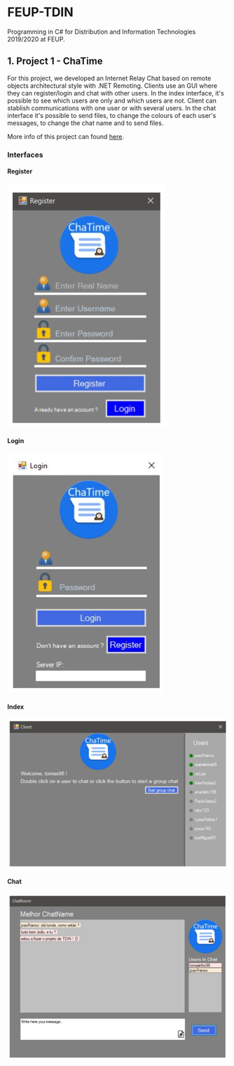# FEUP-TDIN
Programming in C#  for Distribution and Information Technologies 2019/2020 at FEUP.

## 1. Project 1 - ChaTime

For this project, we developed an Internet Relay Chat based on remote objects architectural style with .NET Remoting. Clients use an GUI where they can register/login and chat with other users. In the index interface, it's possible to see which users are only and which users are not. Client can stablish communications with one user or with several users. In the chat interface it's possible to send files, to change the colours of each user's messages, to change the chat name and to send files.

More info of this project can found [here](https://github.com/TomasNovo/FEUP-TDIN/blob/master/docs/relatorio.pdf).

### Interfaces 

#### Register
![register](https://github.com/TomasNovo/FEUP-TDIN/blob/master/ChatApp/docs/prints/register.png)  

#### Login
![login](https://github.com/TomasNovo/FEUP-TDIN/blob/master/ChatApp/docs/prints/login.png)  

#### Index
![index](https://github.com/TomasNovo/FEUP-TDIN/blob/master/ChatApp/docs/prints/index.png)  

#### Chat
![chat](https://github.com/TomasNovo/FEUP-TDIN/blob/master/ChatApp/docs/prints/chat.png)  